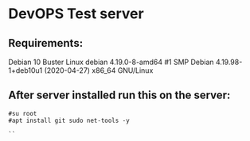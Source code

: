 # DevOPS Test server 
## Requirements: 
Debian 10 Buster
Linux debian 4.19.0-8-amd64 #1 SMP Debian 4.19.98-1+deb10u1 (2020-04-27) x86_64 GNU/Linux
## After server installed run this on the server:
```
#su root 
#apt install git sudo net-tools -y

``
